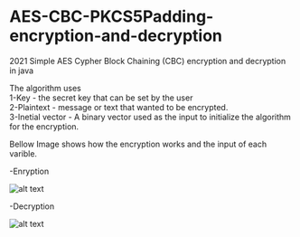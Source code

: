 # AES-CBC-PKCS5Padding-encryption-and-decryption
2021 Simple AES Cypher Block Chaining (CBC) encryption and decryption in java 

The algorithm uses                                                                                                                                             
1-Key - the secret key that can be set by the user                                                                                                                                                       
2-Plaintext - message or text that wanted to be encrypted.                                                                                                                                             
3-Inetial vector - A binary vector used as the input to initialize the algorithm for the encryption.                                                                                                                                                                                                                                                                                                                                                                                                                                                                               

Bellow Image shows how the encryption works and the input of each varible.                                                 
                                                 
-Enryption

![alt text](https://miro.medium.com/v2/resize:fit:4800/format:webp/1*WmpqO5-4hNvJSKnsOTDZUQ.png)
                                                                                                  

                                                                                                                                                                                                                                        
                                                                                                                                                                             
                                                                                                                                                                                                         
-Decryption
                                                 
![alt text](https://miro.medium.com/v2/resize:fit:4800/format:webp/1*4gWh_cwfK4Sr_aRaodqKLQ.png)
